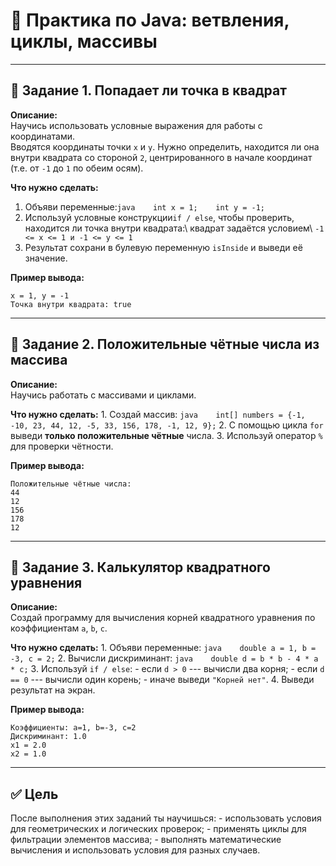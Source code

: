 # 🧠 Практика по Java: ветвления, циклы, массивы

------------------------------------------------------------------------

## 🧩 Задание 1. Попадает ли точка в квадрат

**Описание:**\
Научись использовать условные выражения для работы с координатами.\
Вводятся координаты точки `x` и `y`. Нужно определить, находится ли она
внутри квадрата со стороной `2`, центрированного в начале координат
(т.е. от `-1` до `1` по обеим осям).

**Что нужно сделать:** 
1. Объяви переменные:`java    int x = 1;    int y = -1;`
2. Используй условные конструкции`if / else`, чтобы проверить, находится ли точка внутри квадрата:\ квадрат задаётся условием\ `-1 <= x <= 1 и -1 <= y <= 1`
3. Результат сохрани в булевую переменную `isInside` и выведи её значение.

**Пример вывода:**

    x = 1, y = -1  
    Точка внутри квадрата: true

------------------------------------------------------------------------

## 🧩 Задание 2. Положительные чётные числа из массива

**Описание:**\
Научись работать с массивами и циклами.

**Что нужно сделать:** 1. Создай массив:
`java    int[] numbers = {-1, -10, 23, 44, 12, -5, 33, 156, 178, -1, 12, 9};`
2. С помощью цикла `for` выведи **только положительные чётные** числа.
3. Используй оператор `%` для проверки чётности.

**Пример вывода:**

    Положительные чётные числа:
    44  
    12  
    156  
    178  
    12

------------------------------------------------------------------------

## 🧩 Задание 3. Калькулятор квадратного уравнения

**Описание:**\
Создай программу для вычисления корней квадратного уравнения по
коэффициентам `a`, `b`, `c`.

**Что нужно сделать:** 1. Объяви переменные:
`java    double a = 1, b = -3, c = 2;` 2. Вычисли дискриминант:
`java    double d = b * b - 4 * a * c;` 3. Используй `if / else`: - если
`d > 0` --- вычисли два корня; - если `d == 0` --- вычисли один
корень; - иначе выведи `"Корней нет"`. 4. Выведи результат на экран.

**Пример вывода:**

    Коэффициенты: a=1, b=-3, c=2  
    Дискриминант: 1.0  
    x1 = 2.0  
    x2 = 1.0

------------------------------------------------------------------------

## ✅ Цель

После выполнения этих заданий ты научишься: - использовать условия для
геометрических и логических проверок; - применять циклы для фильтрации
элементов массива; - выполнять математические вычисления и использовать
условия для разных случаев.
